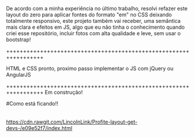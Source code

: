﻿
De acordo com a minha experiência no último trabalho, resolvi refazer este layout do zero para aplicar fontes do formato "em" no CSS deixando totalmente responsivo, 
este projeto também vai receber, uma semântica mais clara e efeitos em JS, 
algo que eu não tinha o conhecimento quando criei esse repositório, incluir fotos com alta qualidade e leve, 
sem usar o bootstrap!

+++++++++++++++++++++++++++++++++++++++++++++++++++++++++++++++++


HTML e CSS pronto, proximo passo implementar o JS com jQuery ou AngularJS

+++++++++++++++++++++++++++++++++++++++++++++++++++++++++++++++++
Em construção!

#Como está ficando!!

######

https://cdn.rawgit.com/LincolnLink/Profite-layout-get-devs-/e09e52f7/index.html



